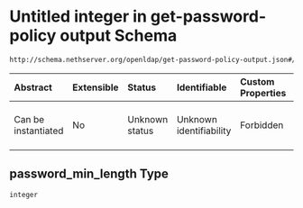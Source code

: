 # Untitled integer in get-password-policy output Schema

```txt
http://schema.nethserver.org/openldap/get-password-policy-output.json#/properties/strength/properties/password_min_length
```



| Abstract            | Extensible | Status         | Identifiable            | Custom Properties | Additional Properties | Access Restrictions | Defined In                                                                                           |
| :------------------ | :--------- | :------------- | :---------------------- | :---------------- | :-------------------- | :------------------ | :--------------------------------------------------------------------------------------------------- |
| Can be instantiated | No         | Unknown status | Unknown identifiability | Forbidden         | Allowed               | none                | [get-password-policy-output.json\*](openldap/get-password-policy-output.json "open original schema") |

## password\_min\_length Type

`integer`
